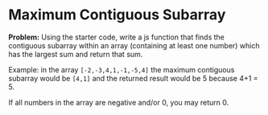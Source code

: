 # Maximum Contiguous Subarray

**Problem:** Using the starter code, write a js function that finds the contiguous subarray within an array (containing at least one number) which has the largest sum and return that sum.

Example: in the array `[-2,-3,4,1,-1,-5,4]` the maximum contiguous subarray would be `[4,1]` and the returned result would be 5 because 4+1 = 5.

If all numbers in the array are negative and/or 0, you may return 0.
